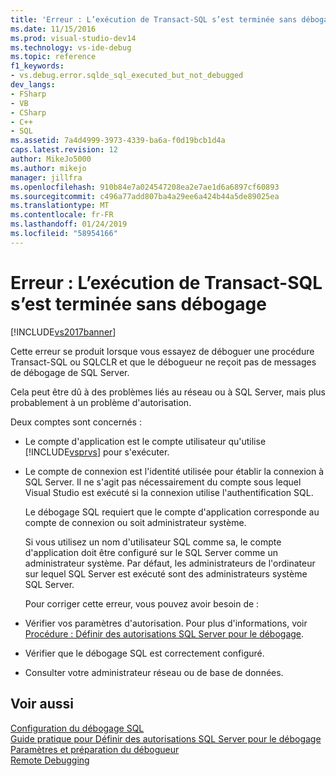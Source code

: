 ```yaml
---
title: 'Erreur : L’exécution de Transact-SQL s’est terminée sans débogage | Microsoft Docs'
ms.date: 11/15/2016
ms.prod: visual-studio-dev14
ms.technology: vs-ide-debug
ms.topic: reference
f1_keywords:
- vs.debug.error.sqlde_sql_executed_but_not_debugged
dev_langs:
- FSharp
- VB
- CSharp
- C++
- SQL
ms.assetid: 7a4d4999-3973-4339-ba6a-f0d19bcb1d4a
caps.latest.revision: 12
author: MikeJo5000
ms.author: mikejo
manager: jillfra
ms.openlocfilehash: 910b84e7a024547208ea2e7ae1d6a6897cf60893
ms.sourcegitcommit: c496a77add807ba4a29ee6a424b44a5de89025ea
ms.translationtype: MT
ms.contentlocale: fr-FR
ms.lasthandoff: 01/24/2019
ms.locfileid: "58954166"
---
```

# <a name="error-transact-sql-execution-ended-without-debugging"></a>Erreur : L’exécution de Transact-SQL s’est terminée sans débogage
[!INCLUDE[vs2017banner](../includes/vs2017banner.md)]

Cette erreur se produit lorsque vous essayez de déboguer une procédure Transact-SQL ou SQLCLR et que le débogueur ne reçoit pas de messages de débogage de SQL Server.  
  
 Cela peut être dû à des problèmes liés au réseau ou à SQL Server, mais plus probablement à un problème d'autorisation.  
  
 Deux comptes sont concernés :  
  
- Le compte d'application est le compte utilisateur qu'utilise [!INCLUDE[vsprvs](../includes/vsprvs-md.md)] pour s'exécuter.  
  
- Le compte de connexion est l'identité utilisée pour établir la connexion à SQL Server. Il ne s'agit pas nécessairement du compte sous lequel Visual Studio est exécuté si la connexion utilise l'authentification SQL.  
  
  Le débogage SQL requiert que le compte d'application corresponde au compte de connexion ou soit administrateur système.  
  
  Si vous utilisez un nom d'utilisateur SQL comme sa, le compte d'application doit être configuré sur le SQL Server comme un administrateur système. Par défaut, les administrateurs de l'ordinateur sur lequel SQL Server est exécuté sont des administrateurs système SQL Server.  
  
  Pour corriger cette erreur, vous pouvez avoir besoin de :  
  
- Vérifier vos paramètres d'autorisation. Pour plus d'informations, voir [Procédure : Définir des autorisations SQL Server pour le débogage](http://msdn.microsoft.com/84e088d0-0409-41d4-841b-f5d4b0fda414).  
  
- Vérifier que le débogage SQL est correctement configuré.  
  
- Consulter votre administrateur réseau ou de base de données.  
  
## <a name="see-also"></a>Voir aussi  
 [Configuration du débogage SQL](http://msdn.microsoft.com/3db09e68-edcc-42de-9c22-4e97cfd55ab3)   
 [Guide pratique pour Définir des autorisations SQL Server pour le débogage](http://msdn.microsoft.com/84e088d0-0409-41d4-841b-f5d4b0fda414)   
 [Paramètres et préparation du débogueur](../debugger/debugger-settings-and-preparation.md)   
 [Remote Debugging](../debugger/remote-debugging.md)
